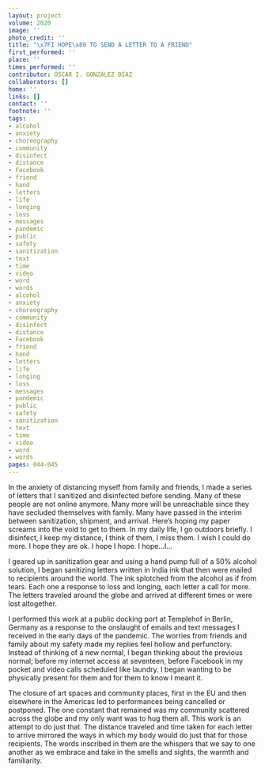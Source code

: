 ```yaml
---
layout: project
volume: 2020
image: ''
photo_credit: ''
title: "\x7FI HOPE\x80 TO SEND A LETTER TO A FRIEND"
first_performed: ''
place: ''
times_performed: ''
contributor: ÓSCAR I. GONZÁLEZ DÍAZ
collaborators: []
home: ''
links: []
contact: ''
footnote: ''
tags:
- alcohol
- anxiety
- choreography
- community
- disinfect
- distance
- Facebook
- friend
- hand
- letters
- life
- longing
- loss
- messages
- pandemic
- public
- safety
- sanitization
- text
- time
- video
- word
- words
- alcohol
- anxiety
- choreography
- community
- disinfect
- distance
- Facebook
- friend
- hand
- letters
- life
- longing
- loss
- messages
- pandemic
- public
- safety
- sanitization
- text
- time
- video
- word
- words
pages: 044-045
---
```


In the anxiety of distancing myself from family and friends, I made a series of letters that I sanitized and disinfected before sending. Many of these people are not online anymore. Many more will be unreachable since they have secluded themselves with family. Many have passed in the interim between sanitization, shipment, and arrival. Here’s hoping my paper screams into the void to get to them. In my daily life, I go outdoors briefly. I disinfect, I keep my distance, I think of them, I miss them. I wish I could do more. I hope they are ok. I hope I hope. I hope…I… 

I geared up in sanitization gear and using a hand pump full of a 50% alcohol solution, I began sanitizing letters written in India ink that then were mailed to recipients around the world. The ink splotched from the alcohol as if from tears. Each one a response to loss and longing, each letter a call for more. The letters traveled around the globe and arrived at different times or were lost altogether. 

I performed this work at a public docking port at Templehof in Berlin, Germany as a response to the onslaught of emails and text messages I received in the early days of the pandemic. The worries from friends and family about my safety made my replies feel hollow and perfunctory. Instead of thinking of a new normal, I began thinking about the previous normal; before my internet access at seventeen, before Facebook in my pocket and video calls scheduled like laundry. I began wanting to be physically present for them and for them to know I meant it. 

The closure of art spaces and community places, first in the EU and then elsewhere in the Americas led to performances being cancelled or postponed. The one constant that remained was my community scattered across the globe and my only want was to hug them all. This work is an attempt to do just that. The distance traveled and time taken for each letter to arrive mirrored the ways in which my body would do just that for those recipients. The words inscribed in them are the whispers that we say to one another as we embrace and take in the smells and sights, the warmth and familiarity.